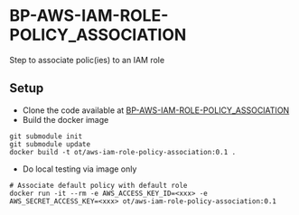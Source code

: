 # BP-AWS-IAM-ROLE-POLICY_ASSOCIATION
Step to associate polic(ies) to an IAM role

## Setup
* Clone the code available at [BP-AWS-IAM-ROLE-POLICY_ASSOCIATION](https://github.com/OT-BUILDPIPER-MARKETPLACE/BP-AWS-IAM-ROLE-POLICY_ASSOCIATION)
* Build the docker image
```
git submodule init
git submodule update
docker build -t ot/aws-iam-role-policy-association:0.1 .
```

* Do local testing via image only

```
# Associate default policy with default role
docker run -it --rm -e AWS_ACCESS_KEY_ID=<xxx> -e AWS_SECRET_ACCESS_KEY=<xxx> ot/aws-iam-role-policy-association:0.1
```
